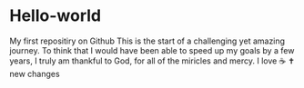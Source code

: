 # Hello-world
My first repositiry on Github
This is the start of a challenging yet amazing journey. 
To think that I would have been able to speed up my goals by a few years, I truly am thankful to God, for all of the miricles and mercy.
I love ☕ ✝️
new changes
